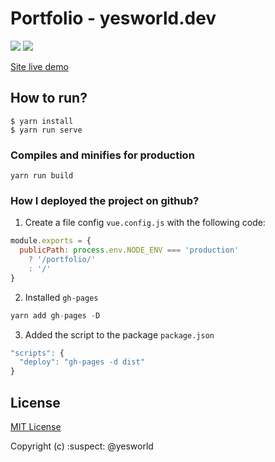# Portfolio - yesworld.dev

![](https://img.shields.io/npm/l/vue3-deferred-content?color=success&style=flat-square)
[![](https://shields.io/badge/version-3.0-green?logo=Vue.js&style=flat-square)](https://v3.vuejs.org/)

[Site live demo](https://yesworld.github.io/portfolio/)

## How to run?
```
$ yarn install
$ yarn run serve
```

### Compiles and minifies for production
```
yarn run build
```

### How I deployed the project on github?
1. Create a file config `vue.config.js` with the following code:
```javascript
module.exports = {
  publicPath: process.env.NODE_ENV === 'production'
    ? '/portfolio/'
    : '/'
}
```

2. Installed `gh-pages`
```javascript
yarn add gh-pages -D
```

3. Added the script to the package `package.json`
```javascript
"scripts": {
  "deploy": "gh-pages -d dist"
}
```

## License

[MIT License](./LICENSE)

Copyright (c) :suspect: @yesworld